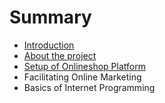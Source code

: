# Summary

* [Introduction](README.md)
* [About the project](chapter1.md)
* [Setup of Onlineshop Platform](setup-of-onlineshop-platform.md)
* Facilitating Online Marketing
* Basics of Internet Programming

